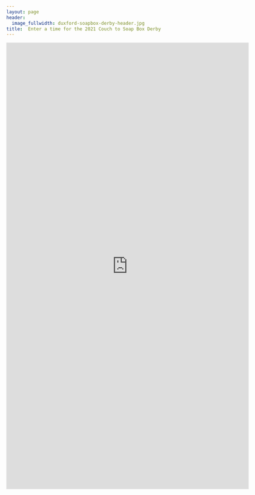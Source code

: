 ```yaml
---
layout: page
header:
  image_fullwidth: duxford-soapbox-derby-header.jpg
title:  Enter a time for the 2021 Couch to Soap Box Derby
---
```


<iframe src="https://docs.google.com/forms/d/e/1FAIpQLSesb6DwTKL-AmMub3KYQIg1Rdx67KHOOdIsDuIGZi-vZY0pXg/viewform?embedded=true" width="640" height="1179" frameborder="0" marginheight="0" marginwidth="0">Loading…</iframe>

